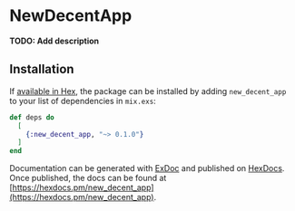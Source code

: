 # NewDecentApp

**TODO: Add description**

## Installation

If [available in Hex](https://hex.pm/docs/publish), the package can be installed
by adding `new_decent_app` to your list of dependencies in `mix.exs`:

```elixir
def deps do
  [
    {:new_decent_app, "~> 0.1.0"}
  ]
end
```

Documentation can be generated with [ExDoc](https://github.com/elixir-lang/ex_doc)
and published on [HexDocs](https://hexdocs.pm). Once published, the docs can
be found at [https://hexdocs.pm/new_decent_app](https://hexdocs.pm/new_decent_app).

